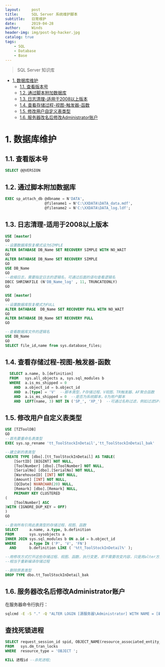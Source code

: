 ```yaml
---
layout:     post
title:      SQL Server 系统维护脚本
subtitle:   日常维护
date:       2019-04-28
author:     Winds
header-img: img/post-bg-hacker.jpg
catalog: true
tags:
    - SQL
    - Database
    - Base
---
```


>SQL Server 知识库

<!-- TOC -->

- [1. 数据库维护](#1-数据库维护)
    - [1.1. 查看版本号](#11-查看版本号)
    - [1.2. 通过脚本附加数据库](#12-通过脚本附加数据库)
    - [1.3. 日志清理-适用于2008以上版本](#13-日志清理-适用于2008以上版本)
    - [1.4. 查看存储过程-视图-触发器-函数](#14-查看存储过程-视图-触发器-函数)
    - [1.5. 修改用户自定义表类型](#15-修改用户自定义表类型)
    - [1.6. 服务器改名后修改Administrator账户](#16-服务器改名后修改administrator账户)

<!-- /TOC -->

# 1. 数据库维护

## 1.1. 查看版本号

```sql
SELECT @@VERSION
```

## 1.2. 通过脚本附加数据库

```sql
EXEC sp_attach_db @dbname = N'DATA',
                  @filename1 = N'C:\XXDATA\DATA_data.mdf',
                  @filename2 = N'C:\XXDATA\DATA_log.ldf';
```

## 1.3. 日志清理-适用于2008以上版本

```sql
USE [master]
GO
--设置数据库恢复模式设为SIMPLE
ALTER DATABASE DB_Name SET RECOVERY SIMPLE WITH NO_WAIT
GO
ALTER DATABASE DB_Name SET RECOVERY SIMPLE
GO
USE DB_Name
GO
--收缩日志，需要指定日志的逻辑名，可通过后面的语句查看逻辑名
DBCC SHRINKFILE (N'DB_Name_log' , 11, TRUNCATEONLY)
GO

USE [master]
GO
--设置数据库恢复模式为FULL
ALTER DATABASE  DB_Name SET RECOVERY FULL WITH NO_WAIT
GO
ALTER DATABASE DB_Name SET RECOVERY FULL
GO

--查看数据库文件的逻辑名
USE DB_Name
GO
SELECT file_id,name from sys.database_files;
```

## 1.4. 查看存储过程-视图-触发器-函数

```sql
  SELECT a.name, b.[definition]
  FROM   sys.all_objects a, sys.sql_modules b
  WHERE  a.is_ms_shipped = 0
    AND  a.object_id = b.object_id
    AND  a.[type] = 'V'  --脚本类型，P存储过程、V视图、TR触发器、AF聚合函数
    AND  a.is_ms_shipped = 0  --是否为系统脚本，0为用户脚本
    AND  LEFT(name, 3) NOT IN ('SP_', 'XP_')  --可通过名称过滤，例如过滤SP和XP开头的存储过程
```

## 1.5. 修改用户自定义表类型

```sql
USE [TZToolDB]
GO
--首先要重命名表类型
EXEC sys.sp_rename 'tt_ToolStockInDetail','tt_ToolStockInDetail_bak'

--建立新的表类型
CREATE TYPE [dbo].[tt_ToolStockInDetail] AS TABLE(
	[SortID] [BIGINT] NOT NULL,
	[ToolNumber] [dbo].[ToolNumber] NOT NULL,
	[SerialNo] [dbo].[SerialNo] NOT NULL,
	[WarehouseID] [INT] NOT NULL,
	[Amount] [INT] NOT NULL,
	[QCDate] NVARCHAR(20) NULL,
	[Remark] [dbo].[Remark] NULL,
	PRIMARY KEY CLUSTERED 
(
	[ToolNumber] ASC
)WITH (IGNORE_DUP_KEY = OFF)
)
GO

--查询所有引用此表类型的存储过程、视图、函数
SELECT     a.name, a.type, b.definition
FROM       sys.sysobjects a
INNER JOIN sys.sql_modules b ON a.id = b.object_id
WHERE      a.type IN ('P', 'V', 'FN')
  AND      b.definition LIKE ( '%tt_ToolStockInDetail%' );

--用修改方式打开这些存储过程、视图、函数，执行变更，即不需要改变内容，只是用alter方式执行修改即可
--相当于重新编译存储过程

--删除原表类型
DROP TYPE dbo.tt_ToolStockInDetail_bak
```

## 1.6. 服务器改名后修改Administrator账户

在服务器命令行执行：

```cmd
sqlcmd -E -S "." -Q "ALTER LOGIN [源服务器\Administrator] WITH NAME = [新服务器\Administrator]"
```

## 查找死锁进程

```sql
SELECT request_session_id spid, OBJECT_NAME(resource_associated_entity_id) tableName
FROM   sys.dm_tran_locks
WHERE  resource_type = 'OBJECT ';

KILL 进程id --杀死进程;
```
